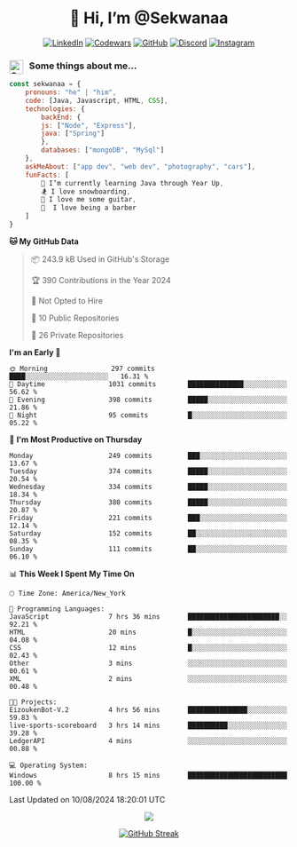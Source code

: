 <h1 align="center" style="font-size = 20px;">👋 Hi, I’m @Sekwanaa</h1>

<div align="center">
	
<a href="https://www.linkedin.com/in/chrisskchia/" target="blank">![LinkedIn](https://img.shields.io/badge/linkedin-%230077B5.svg?style=for-the-badge&logo=linkedin&logoColor=white)</a>
<a href="https://www.codewars.com/users/sekwanaa" target="blank">![Codewars](https://img.shields.io/badge/Codewars-B1361E?style=for-the-badge&logo=codewars&logoColor=grey)</a>
<a href="https://github.com/sekwanaa" target="blank">![GitHub](https://img.shields.io/badge/github-%23121011.svg?style=for-the-badge&logo=github&logoColor=white)</a>
<a href="https://discordapp.com/users/181891769414189056" target="blank">![Discord](https://img.shields.io/badge/Discord-%235865F2.svg?style=for-the-badge&logo=discord&logoColor=white)</a>
<a href="https://www.instagram.com/sekwanaa/" target="blank">![Instagram](https://img.shields.io/badge/Instagram-%23E4405F.svg?style=for-the-badge&logo=Instagram&logoColor=white)</a>

</div>

### <img align="left" alt="Coding" height="25" src="https://media.tenor.com/2aSuT7p_a_UAAAAi/peachcat-cat.gif"> &nbsp; Some things about me...

``` javascript
const sekwanaa = {
	pronouns: "he" | "him",
	code: [Java, Javascript, HTML, CSS],
	technologies: {
		backEnd: {
		js: ["Node", "Express"],
		java: ["Spring"]
		},
		databases: ["mongoDB", "MySql"]
	},
 	askMeAbout: ["app dev", "web dev", "photography", "cars"],
 	funFacts: [
		🌱 I’m currently learning Java through Year Up,
		🏂 I love snowboarding,
		🎸 I love me some guitar,
		💈  I love being a barber
	]
}
```
<!--Github Stats-->

<!--START_SECTION:waka-->
**🐱 My GitHub Data** 

> 📦 243.9 kB Used in GitHub's Storage 
 > 
> 🏆 390 Contributions in the Year 2024
 > 
> 🚫 Not Opted to Hire
 > 
> 📜 10 Public Repositories 
 > 
> 🔑 26 Private Repositories 
 > 
**I'm an Early 🐤** 

```text
🌞 Morning                297 commits         ████░░░░░░░░░░░░░░░░░░░░░   16.31 % 
🌆 Daytime                1031 commits        ██████████████░░░░░░░░░░░   56.62 % 
🌃 Evening                398 commits         █████░░░░░░░░░░░░░░░░░░░░   21.86 % 
🌙 Night                  95 commits          █░░░░░░░░░░░░░░░░░░░░░░░░   05.22 % 
```
📅 **I'm Most Productive on Thursday** 

```text
Monday                   249 commits         ███░░░░░░░░░░░░░░░░░░░░░░   13.67 % 
Tuesday                  374 commits         █████░░░░░░░░░░░░░░░░░░░░   20.54 % 
Wednesday                334 commits         █████░░░░░░░░░░░░░░░░░░░░   18.34 % 
Thursday                 380 commits         █████░░░░░░░░░░░░░░░░░░░░   20.87 % 
Friday                   221 commits         ███░░░░░░░░░░░░░░░░░░░░░░   12.14 % 
Saturday                 152 commits         ██░░░░░░░░░░░░░░░░░░░░░░░   08.35 % 
Sunday                   111 commits         ██░░░░░░░░░░░░░░░░░░░░░░░   06.10 % 
```


📊 **This Week I Spent My Time On** 

```text
🕑︎ Time Zone: America/New_York

💬 Programming Languages: 
JavaScript               7 hrs 36 mins       ███████████████████████░░   92.21 % 
HTML                     20 mins             █░░░░░░░░░░░░░░░░░░░░░░░░   04.08 % 
CSS                      12 mins             █░░░░░░░░░░░░░░░░░░░░░░░░   02.43 % 
Other                    3 mins              ░░░░░░░░░░░░░░░░░░░░░░░░░   00.61 % 
XML                      2 mins              ░░░░░░░░░░░░░░░░░░░░░░░░░   00.48 % 

🐱‍💻 Projects: 
EizoukenBot-V.2          4 hrs 56 mins       ███████████████░░░░░░░░░░   59.83 % 
live-sports-scoreboard   3 hrs 14 mins       ██████████░░░░░░░░░░░░░░░   39.28 % 
LedgerAPI                4 mins              ░░░░░░░░░░░░░░░░░░░░░░░░░   00.88 % 

💻 Operating System: 
Windows                  8 hrs 15 mins       █████████████████████████   100.00 % 
```


 Last Updated on 10/08/2024 18:20:01 UTC
<!--END_SECTION:waka-->


<div align="center">
	
![](https://komarev.com/ghpvc/?username=sekwanaa&label=GITHUB-VISITORS&style=for-the-badge&abbreviated=true)

<div>

[![GitHub Streak](https://github-readme-streak-stats.herokuapp.com/?user=sekwanaa)](https://git.io/streak-stats)
 
</div>
 
</div>


<!---
# CERTIFICATES
### Google IT Automation with Python Specialization

>***Coursera --- Issued September 2022***
Online certificate issued by Coursera building skills using Git, Github, and Python

### Google IT Support Certificate
>***Coursera --- Issued November 2021***
Online certificate issued by Coursera building foundational skills including
troubleshooting and customer service, networking, operating systems, system
administration, and security.
--->

<!---
Jiggly-sensation/Jiggly-sensation is a ✨ special ✨ repository because its `README.md` (this file) appears on your GitHub profile.
You can click the Preview link to take a look at your changes.
--->



